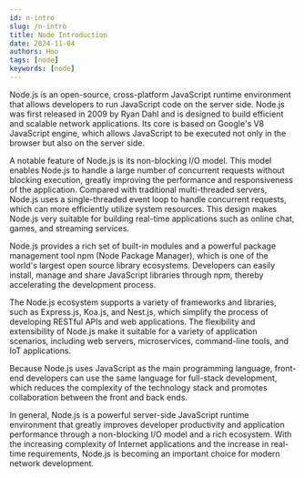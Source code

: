 ```yaml
---
id: n-intro
slug: /n-intro
title: Node Introduction
date: 2024-11-04
authors: Hoo
tags: [node]
keywords: [node]
---
```


Node.js is an open-source, cross-platform JavaScript runtime environment that allows developers to run JavaScript code on the server side. Node.js was first released in 2009 by Ryan Dahl and is designed to build efficient and scalable network applications. Its core is based on Google's V8 JavaScript engine, which allows JavaScript to be executed not only in the browser but also on the server side.

A notable feature of Node.js is its non-blocking I/O model. This model enables Node.js to handle a large number of concurrent requests without blocking execution, greatly improving the performance and responsiveness of the application. Compared with traditional multi-threaded servers, Node.js uses a single-threaded event loop to handle concurrent requests, which can more efficiently utilize system resources. This design makes Node.js very suitable for building real-time applications such as online chat, games, and streaming services.

Node.js provides a rich set of built-in modules and a powerful package management tool npm (Node Package Manager), which is one of the world's largest open source library ecosystems. Developers can easily install, manage and share JavaScript libraries through npm, thereby accelerating the development process.

The Node.js ecosystem supports a variety of frameworks and libraries, such as Express.js, Koa.js, and Nest.js, which simplify the process of developing RESTful APIs and web applications. The flexibility and extensibility of Node.js make it suitable for a variety of application scenarios, including web servers, microservices, command-line tools, and IoT applications.

Because Node.js uses JavaScript as the main programming language, front-end developers can use the same language for full-stack development, which reduces the complexity of the technology stack and promotes collaboration between the front and back ends.

In general, Node.js is a powerful server-side JavaScript runtime environment that greatly improves developer productivity and application performance through a non-blocking I/O model and a rich ecosystem. With the increasing complexity of Internet applications and the increase in real-time requirements, Node.js is becoming an important choice for modern network development.